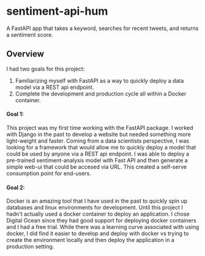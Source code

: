 # sentiment-api-hum
A FastAPI app that takes a keyword, searches for recent tweets, and returns a sentiment score.

## Overview
I had two goals for this project:
1. Familiarizing myself with FastAPI as a way to quickly deploy a data model via a REST api endpoint.
2. Complete the development and production cycle all within a Docker container.

#### Goal 1: 
This project was my first time working with the FastAPI package. I worked with Django in the past to develop a website but needed something more light-weight and faster. Coming from a data scientists perspective, I was looking for a framework that would allow me to quickly deploy a model that could be used by anyone via a REST api endpoint.
I was able to deploy a pre-trained sentiment-analysis model with Fast API and then generate a simple web-ui that could be accesed via URL. This created a self-serve consumption point for end-users. 

#### Goal 2:
Docker is an amazing tool that I have used in the past to quickly spin up databases and linux environments for development. Until this project I hadn't actually used a docker container to deploy an application. I chose Digital Ocean since they had good support for deploying docker containers and I had a free trial.
While there was a learning curve associated with using docker, I did find it easier to develop and deploy with docker vs trying to create the environment locally and then deploy the application in a production setting. 
